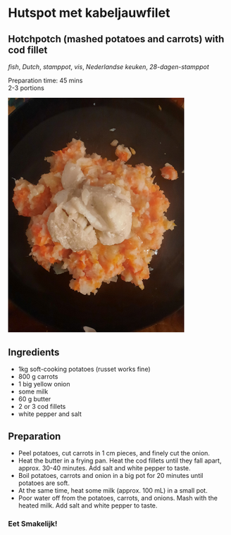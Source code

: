 # Hutspot met kabeljauwfilet 
## Hotchpotch (mashed potatoes and carrots) with cod fillet
_fish_, _Dutch_, _stamppot_, _vis_, _Nederlandse keuken_, _28-dagen-stamppot_

Preparation time: 45 mins  
2-3 portions  

<img src="images/dag-05_hutspot.jpeg" alt="drawing" width="400"/>  

## Ingredients
* 1kg soft-cooking potatoes (russet works fine)
* 800 g carrots
* 1 big yellow onion
* some milk
* 60 g butter
* 2 or 3 cod fillets
* white pepper and salt 

## Preparation
* Peel potatoes, cut carrots in 1 cm pieces, and finely cut the onion.
* Heat the butter in a frying pan. Heat the cod fillets until they fall apart, approx. 30-40 minutes. Add salt and white pepper to taste. 
* Boil potatoes, carrots and onion in a big pot for 20 minutes until potatoes are soft.
* At the same time, heat some milk (approx. 100 mL) in a small pot.
* Poor water off from the potatoes, carrots, and onions. Mash with the heated milk. Add salt and white pepper to taste. 

### Eet Smakelijk!
